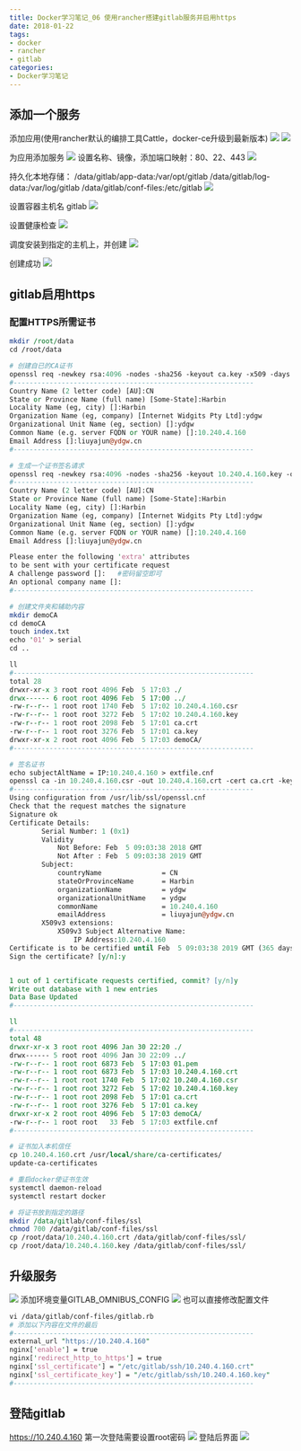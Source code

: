 ```yaml
---
title: Docker学习笔记_06 使用rancher搭建gitlab服务并启用https
date: 2018-01-22
tags:
- docker
- rancher
- gitlab
categories:
- Docker学习笔记
---
```


## 添加一个服务
添加应用(使用rancher默认的编排工具Cattle，docker-ce升级到最新版本)
![](http://p2c0rtsgc.bkt.clouddn.com/0205_rancher_01.png)
![](http://p2c0rtsgc.bkt.clouddn.com/0205_rancher_02.png)

为应用添加服务
![](http://p2c0rtsgc.bkt.clouddn.com/0205_rancher_03.png)
设置名称、镜像，添加端口映射：80、22、443
![](http://p2c0rtsgc.bkt.clouddn.com/0205_rancher_04.png)

持久化本地存储：
/data/gitlab/app-data:/var/opt/gitlab
/data/gitlab/log-data:/var/log/gitlab
/data/gitlab/conf-files:/etc/gitlab
![](http://p2c0rtsgc.bkt.clouddn.com/0205_rancher_05.png)

设置容器主机名 gitlab
![](http://p2c0rtsgc.bkt.clouddn.com/0205_rancher_06.png)

设置健康检查
![](http://p2c0rtsgc.bkt.clouddn.com/0207_rancher_05.png)

调度安装到指定的主机上，并创建
![](http://p2c0rtsgc.bkt.clouddn.com/0205_rancher_08.png)

创建成功
![](http://p2c0rtsgc.bkt.clouddn.com/0205_rancher_09.png)

## gitlab启用https
### 配置HTTPS所需证书
```perl
mkdir /root/data
cd /root/data

# 创建自已的CA证书
openssl req -newkey rsa:4096 -nodes -sha256 -keyout ca.key -x509 -days 3650 -out ca.crt
#------------------------------------------------------------
Country Name (2 letter code) [AU]:CN
State or Province Name (full name) [Some-State]:Harbin
Locality Name (eg, city) []:Harbin
Organization Name (eg, company) [Internet Widgits Pty Ltd]:ydgw
Organizational Unit Name (eg, section) []:ydgw
Common Name (e.g. server FQDN or YOUR name) []:10.240.4.160
Email Address []:liuyajun@ydgw.cn
#------------------------------------------------------------

# 生成一个证书签名请求
openssl req -newkey rsa:4096 -nodes -sha256 -keyout 10.240.4.160.key -out 10.240.4.160.csr
#------------------------------------------------------------
Country Name (2 letter code) [AU]:CN
State or Province Name (full name) [Some-State]:Harbin
Locality Name (eg, city) []:Harbin
Organization Name (eg, company) [Internet Widgits Pty Ltd]:ydgw
Organizational Unit Name (eg, section) []:ydgw
Common Name (e.g. server FQDN or YOUR name) []:10.240.4.160
Email Address []:liuyajun@ydgw.cn

Please enter the following 'extra' attributes
to be sent with your certificate request
A challenge password []:   #密码留空即可
An optional company name []:
#------------------------------------------------------------

# 创建文件夹和辅助内容
mkdir demoCA
cd demoCA
touch index.txt
echo '01' > serial
cd ..

ll
#------------------------------------------------------------
total 28
drwxr-xr-x 3 root root 4096 Feb  5 17:03 ./
drwx------ 6 root root 4096 Feb  5 17:00 ../
-rw-r--r-- 1 root root 1740 Feb  5 17:02 10.240.4.160.csr
-rw-r--r-- 1 root root 3272 Feb  5 17:02 10.240.4.160.key
-rw-r--r-- 1 root root 2098 Feb  5 17:01 ca.crt
-rw-r--r-- 1 root root 3276 Feb  5 17:01 ca.key
drwxr-xr-x 2 root root 4096 Feb  5 17:03 demoCA/
#------------------------------------------------------------

# 签名证书
echo subjectAltName = IP:10.240.4.160 > extfile.cnf
openssl ca -in 10.240.4.160.csr -out 10.240.4.160.crt -cert ca.crt -keyfile ca.key -extfile extfile.cnf -days 3650 -outdir .
#------------------------------------------------------------
Using configuration from /usr/lib/ssl/openssl.cnf
Check that the request matches the signature
Signature ok
Certificate Details:
        Serial Number: 1 (0x1)
        Validity
            Not Before: Feb  5 09:03:38 2018 GMT
            Not After : Feb  5 09:03:38 2019 GMT
        Subject:
            countryName               = CN
            stateOrProvinceName       = Harbin
            organizationName          = ydgw
            organizationalUnitName    = ydgw
            commonName                = 10.240.4.160
            emailAddress              = liuyajun@ydgw.cn
        X509v3 extensions:
            X509v3 Subject Alternative Name: 
                IP Address:10.240.4.160
Certificate is to be certified until Feb  5 09:03:38 2019 GMT (365 days)
Sign the certificate? [y/n]:y


1 out of 1 certificate requests certified, commit? [y/n]y
Write out database with 1 new entries
Data Base Updated
#------------------------------------------------------------

ll
#------------------------------------------------------------
total 48
drwxr-xr-x 3 root root 4096 Jan 30 22:20 ./
drwx------ 5 root root 4096 Jan 30 22:09 ../
-rw-r--r-- 1 root root 6873 Feb  5 17:03 01.pem
-rw-r--r-- 1 root root 6873 Feb  5 17:03 10.240.4.160.crt
-rw-r--r-- 1 root root 1740 Feb  5 17:02 10.240.4.160.csr
-rw-r--r-- 1 root root 3272 Feb  5 17:02 10.240.4.160.key
-rw-r--r-- 1 root root 2098 Feb  5 17:01 ca.crt
-rw-r--r-- 1 root root 3276 Feb  5 17:01 ca.key
drwxr-xr-x 2 root root 4096 Feb  5 17:03 demoCA/
-rw-r--r-- 1 root root   33 Feb  5 17:03 extfile.cnf
#------------------------------------------------------------

# 证书加入本机信任
cp 10.240.4.160.crt /usr/local/share/ca-certificates/
update-ca-certificates

# 重启docker使证书生效
systemctl daemon-reload
systemctl restart docker

# 将证书放到指定的路径
mkdir /data/gitlab/conf-files/ssl
chmod 700 /data/gitlab/conf-files/ssl
cp /root/data/10.240.4.160.crt /data/gitlab/conf-files/ssl/
cp /root/data/10.240.4.160.key /data/gitlab/conf-files/ssl/
```

## 升级服务
![](http://p2c0rtsgc.bkt.clouddn.com/0207_rancher_01.png)
添加环境变量GITLAB_OMNIBUS_CONFIG
![](http://p2c0rtsgc.bkt.clouddn.com/0207_rancher_02.png)
也可以直接修改配置文件
``` perl
vi /data/gitlab/conf-files/gitlab.rb
# 添加以下内容在文件的最后
#------------------------------------------------------------
external_url "https://10.240.4.160"
nginx['enable'] = true
nginx['redirect_http_to_https'] = true
nginx['ssl_certificate'] = "/etc/gitlab/ssh/10.240.4.160.crt"
nginx['ssl_certificate_key'] = "/etc/gitlab/ssh/10.240.4.160.key"
#------------------------------------------------------------
```

## 登陆gitlab
https://10.240.4.160
第一次登陆需要设置root密码
![](http://p2c0rtsgc.bkt.clouddn.com/0207_rancher_03.png)
登陆后界面
![](http://p2c0rtsgc.bkt.clouddn.com/0207_rancher_04.png)